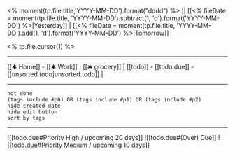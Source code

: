 <% moment(tp.file.title,'YYYY-MM-DD').format("dddd") %> || [[<% fileDate = moment(tp.file.title, 'YYYY-MM-DD').subtract(1, 'd').format('YYYY-MM-DD') %>|Yesterday]] | [[<% fileDate = moment(tp.file.title, 'YYYY-MM-DD').add(1, 'd').format('YYYY-MM-DD') %>|Tomorrow]]

<% tp.file.cursor(1) %>








- - -
[[✱ Home]] - [[✱ Work]] | [[✱ grocery]] | [[todo]] - [[todo.due]] - [[unsorted.todo|unsorted.todo]] | 
- - -
```tasks
not done
(tags include #p0) OR (tags include #p1) OR (tags include #p2)
hide created date
hide edit button
sort by tags
```
- - -
![[todo.due#Priority High / upcoming 20 days]]
![[todo.due#(Over) Due]]
![[todo.due#Priority Medium / upcoming 10 days]]
